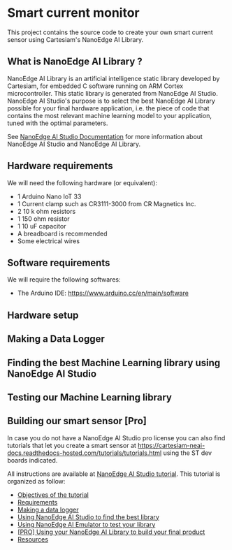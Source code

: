 # Smart current monitor
This project contains the source code to create your own smart current sensor using Cartesiam's NanoEdge AI Library.

## What is NanoEdge AI Library ?
NanoEdge AI Library is an artificial intelligence static library developed by Cartesiam, for embedded C software running on ARM Cortex microcontroller. This static library is generated from NanoEdge AI Studio. 
NanoEdge AI Studio's purpose is to select the best NanoEdge AI Library possible for your final hardware application, i.e. the piece of code that contains the most relevant machine learning model to your application, tuned with the optimal parameters.

See [NanoEdge AI Studio Documentation](https://cartesiam-neai-docs.readthedocs-hosted.com/) for more information about NanoEdge AI Studio and NanoEdge AI Library.

## Hardware requirements
We will need the following hardware (or equivalent):
  * 1 Arduino Nano IoT 33
  * 1 Current clamp such as CR3111-3000 from CR Magnetics Inc.
  * 2 10 k ohm resistors
  * 1 150 ohm resistor
  * 1 10 uF capacitor
  * A breadboard is recommended
  * Some electrical wires
  
## Software requirements
We will require the following softwares:
  * The Arduino IDE: https://www.arduino.cc/en/main/software
  
## Hardware setup


## Making a Data Logger

## Finding the best Machine Learning library using NanoEdge AI Studio

## Testing our Machine Learning library

## Building our smart sensor [Pro]
In case you do not have a NanoEdge AI Studio pro license you can also find tutorials that let you create a smart sensor at https://cartesiam-neai-docs.readthedocs-hosted.com/tutorials/tutorials.html using the ST dev boards indicated.

All instructions are available at [NanoEdge AI Studio tutorial](https://cartesiam-neai-docs.readthedocs-hosted.com/tutorials/vib_arduino/vib_arduino.html).
This tutorial is organized as follow:
* [Objectives of the tutorial](https://cartesiam-neai-docs.readthedocs-hosted.com/tutorials/vib_arduino/vib_arduino.html#i-objectives-of-the-tutorial)
* [Requirements](https://cartesiam-neai-docs.readthedocs-hosted.com/tutorials/vib_arduino/vib_arduino.html#ii-requirements)
* [Making a data logger](https://cartesiam-neai-docs.readthedocs-hosted.com/tutorials/vib_arduino/vib_arduino.html#iii-making-a-data-logger)
* [Using NanoEdge AI Studio to find the best library](https://cartesiam-neai-docs.readthedocs-hosted.com/tutorials/vib_arduino/vib_arduino.html#iv-using-nanoedge-ai-studio-to-find-the-best-library)
* [Using NanoEdge AI Emulator to test your library](https://cartesiam-neai-docs.readthedocs-hosted.com/tutorials/vib_arduino/vib_arduino.html#v-using-nanoedge-ai-emulator-to-test-your-library)
* [[PRO] Using your NanoEdge AI Library to build your final product](https://cartesiam-neai-docs.readthedocs-hosted.com/tutorials/vib_arduino/vib_arduino.html#vi-pro-using-your-nanoedge-ai-library-to-build-your-final-product)
* [Resources](https://cartesiam-neai-docs.readthedocs-hosted.com/tutorials/vib_arduino/vib_arduino.html#resources)
